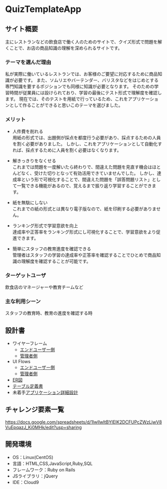 # QuizTemplateApp

## サイト概要
主にレストランなどの飲食店で働く人のためのサイトで、クイズ形式で問題を解くことで、お店の商品知識の理解を深められるサイトです。

### テーマを選んだ理由
私が実際に働いているレストランでは、お客様のご要望に対応するために商品知識が必要です。
また、ソムリエやバーテンダー、バリスタなどをはじめとする専門知識を要するポジションでも同様に知識が必要となります。
そのための学習時間が従業員には設けられており、学習の最後にテスト形式で理解度を確認します。
現在では、そのテストを用紙で行っているため、これをアプリケーションとして作ることができると思いこのテーマを選びました。

### メリット
- 人件費を削れる<br />
  用紙の形式では、出題側が採点を都度行う必要があり、採点するための人員を割く必要がありました。
  しかし、これをアプリケーションとして自動化すれば、採点するために人員を割く必要はなくなります。

- 解きっきりをなくせる<br />
  これまでは問題を一度解いたら終わりで、間違えた問題を見直す機会はほとんどなく、受けた切りとなって有効活用できていませんでした。
  しかし、達成率という形で可視化することで、間違えた問題を「誤答問題リスト」として一覧できる機能があるので、覚えるまで振り返り学習することができます。

- 紙を無駄にしない<br />
  これまでの紙の形式とは異なり電子版なので、紙を印刷する必要がありません。

- ランキング形式で学習意欲を向上<br />
  達成率や正答率をランキング形式にし可視化することで、学習意欲をより促進できます。

- 簡単にスタッフの教育進度を確認できる<br />
  管理者はスタッフの学習の達成率や正答率を確認することでひとめで商品知識の理解度を確認することが可能です。

### ターゲットユーザ
飲食店のマネージャーや教育チームなど

### 主な利用シーン
スタッフの教育時、教育の進度を確認する時

## 設計書
- ワイヤーフレーム
    - [エンドユーザー側](https://docs.google.com/presentation/d/1OzLFpmpzXDgM4hCzvYUqzFEot72Gd0mifktNJPSh3TY/edit?usp=sharing)
    - [管理者側](https://docs.google.com/presentation/d/1PYMCgLxt_RAWg-ldga9_NK921aoxNsSnbWvFUke7uq8/edit?usp=sharing)
- UI Flows
    - [エンドユーザー側](https://drive.google.com/file/d/1dMgpz0at2ti2O02bj_cry-HMlbV4cE00/view?usp=sharing)
    - [管理者側](https://drive.google.com/file/d/18GXDIDS4ew5d8Bo08sRE58i-xvc7ggbt/view?usp=sharing)
- [ER図](https://app.diagrams.net/#G101-VEWajDF5Os07ogFXGQhSj5vQlW24T)
- [テーブル定義書](https://docs.google.com/spreadsheets/d/1vpu2JEOMfGRNMmJ0IlxvuerfNxHbZy5hgQvVizzXkc0/edit?usp=sharing)
- 未着手[アプリケーション詳細設計](https://docs.google.com/spreadsheets/d/10_a5xxnsgidroidpTSMcFmeTdKzugFEN/edit?usp=sharing&ouid=112204990398560162009&rtpof=true&sd=true)

## チャレンジ要素一覧
<https://docs.google.com/spreadsheets/d/1lwIlwItBYlEIK2DCFUPcZWzLjwV8VuEpqazJ_Ki0MHk/edit?usp=sharing>

## 開発環境
- OS：Linux(CentOS)
- 言語：HTML,CSS,JavaScript,Ruby,SQL
- フレームワーク：Ruby on Rails
- JSライブラリ：jQuery
- IDE：Cloud9